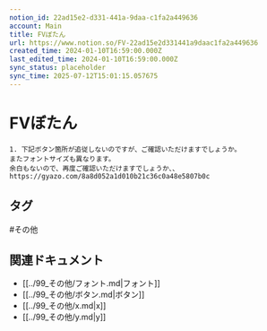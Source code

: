 ```yaml
---
notion_id: 22ad15e2-d331-441a-9daa-c1fa2a449636
account: Main
title: FVぼたん
url: https://www.notion.so/FV-22ad15e2d331441a9daac1fa2a449636
created_time: 2024-01-10T16:59:00.000Z
last_edited_time: 2024-01-10T16:59:00.000Z
sync_status: placeholder
sync_time: 2025-07-12T15:01:15.057675
---
```

# FVぼたん

```plain text
1. 下記ボタン箇所が追従しないのですが、ご確認いただけますでしょうか。
またフォントサイズも異なります。
余白もないので、再度ご確認いただけますでしょうか、、
https://gyazo.com/8a8d052a1d010b21c36c0a48e5807b0c
```

## タグ

#その他 

## 関連ドキュメント

- [[../99_その他/フォント.md|フォント]]
- [[../99_その他/ボタン.md|ボタン]]
- [[../99_その他/x.md|x]]
- [[../99_その他/y.md|y]]
